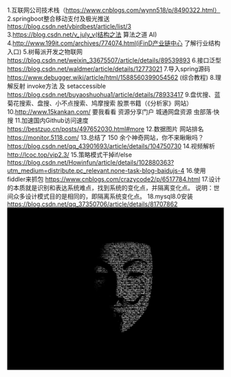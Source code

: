 1.互联网公司技术栈（https://www.cnblogs.com/wynn518/p/8490322.html）
2.springboot整合移动支付及极光推送
https://blog.csdn.net/vbirdbest/article/list/3
3.https://blog.csdn.net/v_july_v(结构之法 算法之道 AI)
4.http://www.199it.com/archives/774074.html(iFinD产业链中心 了解行业结构入口)
5.树莓派开发之物联网 https://blog.csdn.net/weixin_33675507/article/details/89539893
6.接口泛型 https://blog.csdn.net/waldmer/article/details/12773021
7.导入spring源码 https://www.debugger.wiki/article/html/1588560399054562 (综合教程)
8.理解反射 invoke方法 及 setaccessible https://blog.csdn.net/buyaoshuohua1/article/details/78933417
9.盘优搜、蓝菊花搜索、盘搜、小不点搜索、鸠摩搜索 股票书籍（《分析家》网站）
10.http://www.15kankan.com/ 要我看看 资源分享门户 城通网盘资源 虫部落·快搜
11.加速国内Github访问速度 https://bestzuo.cn/posts/497652030.html#more
12.数据图片 网站排名 https://monitor.5118.com/
13.总结了 150 余个神奇网站，你不来瞅瞅吗？ https://blog.csdn.net/qq_43901693/article/details/104750730
14.视频解析 http://lcoc.top/vip2.3/
15.策略模式干掉if/else https://blog.csdn.net/Howinfun/article/details/102880363?utm_medium=distribute.pc_relevant.none-task-blog-baidujs-4 
16.使用fiddler来抓包 https://www.cnblogs.com/crazycode2/p/6517784.html
17.设计的本质就是识别和表达系统难点，找到系统的变化点，并隔离变化点。 说明：世间众多设计模式目的是相同的，即隔离系统变化点。
18.mysql8.0安装 https://blog.csdn.net/qq_37350706/article/details/81707862
![image](https://github.com/wangyafe/helloworld/blob/master/code-wallpaper-8.jpg)
